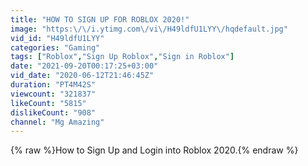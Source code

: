 ```yaml
---
title: "HOW TO SIGN UP FOR ROBLOX 2020!"
image: "https:\/\/i.ytimg.com\/vi\/H49ldfU1LYY\/hqdefault.jpg"
vid_id: "H49ldfU1LYY"
categories: "Gaming"
tags: ["Roblox","Sign Up Roblox","Sign in Roblox"]
date: "2021-09-20T00:17:25+03:00"
vid_date: "2020-06-12T21:46:45Z"
duration: "PT4M42S"
viewcount: "321837"
likeCount: "5815"
dislikeCount: "908"
channel: "Mg Amazing"
---
```

{% raw %}How to Sign Up and Login into Roblox 2020.{% endraw %}
